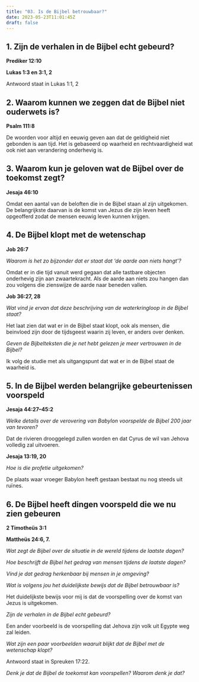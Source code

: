 ```yaml
---
title: "03. Is de Bijbel betrouwbaar?"
date: 2023-05-23T11:01:45Z
draft: false
---
```


## 1. Zijn de verhalen in de Bijbel echt gebeurd?

**Prediker 12:10**

**Lukas 1:3 en 3:1, 2**

Antwoord staat in Lukas 1:1, 2

## 2. Waarom kunnen we zeggen dat de Bijbel niet ouderwets is?

**Psalm 111:8**

De woorden voor altijd en eeuwig geven aan dat de geldigheid niet gebonden is aan tijd.
Het is gebaseerd op waarheid en rechtvaardigheid wat ook niet aan verandering onderhevig is.

## 3. Waarom kun je geloven wat de Bijbel over de toekomst zegt?

**Jesaja 46:10**

Omdat een aantal van de beloften die in de Bijbel staan al zijn uitgekomen. De belangrijkste
daarvan is de komst van Jezus die zijn leven heeft opgeofferd zodat de mensen eeuwig leven
kunnen krijgen.

## 4. De Bijbel klopt met de wetenschap

**Job 26:7**

_Waarom is het zo bijzonder dat er staat dat ‘de aarde aan niets hangt’?_

Omdat er in die tijd vanuit werd gegaan dat alle tastbare objecten onderhevig zijn aan zwaartekracht.
Als de aarde aan niets zou hangen dan zou volgens die zienswijze de aarde naar beneden vallen.

**Job 36:27, 28**

_Wat vind je ervan dat deze beschrijving van de waterkringloop in de Bijbel staat?_

Het laat zien dat wat er in de Bijbel staat klopt, ook als mensen, die beinvloed zijn door de tijdsgeest
waarin zij leven, er anders over denken.

_Geven de Bijbelteksten die je net hebt gelezen je meer vertrouwen in de Bijbel?_

Ik volg de studie met als uitgangspunt dat wat er in de Bijbel staat de waarheid is.

## 5. In de Bijbel werden belangrijke gebeurtenissen voorspeld

**Jesaja 44:27–​45:2**

_Welke details over de verovering van Babylon voorspelde de Bijbel 200 jaar van tevoren?_

Dat de rivieren drooggelegd zullen worden en dat Cyrus de wil van Jehova volledig zal uitvoeren.

**Jesaja 13:19, 20**

_Hoe is die profetie uitgekomen?_

De plaats waar vroeger Babylon heeft gestaan bestaat nu nog steeds uit ruïnes.

## 6. De Bijbel heeft dingen voorspeld die we nu zien gebeuren

**2 Timotheüs 3:1**

**Mattheüs 24:6, 7.**

_Wat zegt de Bijbel over de situatie in de wereld tijdens de laatste dagen?_

_Hoe beschrijft de Bijbel het gedrag van mensen tijdens de laatste dagen?_

_Vind je dat gedrag herkenbaar bij mensen in je omgeving?_

_Wat is volgens jou het duidelijkste bewijs dat de Bijbel betrouwbaar is?_

Het duidelijkste bewijs voor mij is dat de voorspelling over de komst van Jezus is uitgekomen.

_Zijn de verhalen in de Bijbel echt gebeurd?_

Een ander voorbeeld is de voorspelling dat Jehova zijn volk uit Egypte weg zal leiden.

_Wat zijn een paar voorbeelden waaruit blijkt dat de Bijbel met de wetenschap klopt?_

Antwoord staat in Spreuken 17:22.

_Denk je dat de Bijbel de toekomst kan voorspellen? Waarom denk je dat?_
